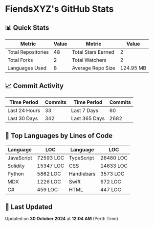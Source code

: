 # FiendsXYZ's GitHub Stats

## 📊 Quick Stats

| Metric               | Value       | Metric               | Value       |
|----------------------|-------------|----------------------|-------------|
| Total Repositories   | 48 | Total Stars Earned   | 2 |
| Total Forks          | 2 | Total Watchers       | 2 |
| Languages Used       | 8 | Average Repo Size    | 124.95 MB |

## 📈 Commit Activity

| Time Period      | Commits      | Time Period      | Commits      |
|------------------|--------------|------------------|--------------|
| Last 24 Hours    | 33 | Last 7 Days      | 60 |
| Last 30 Days     | 342 | Last 365 Days    | 2682 |

## 📝 Top Languages by Lines of Code

| Language       | LOC        | Language       | LOC        |
|----------------|------------|----------------|------------|
| JavaScript       | 72593 LOC  | TypeScript       | 26480 LOC  |
| Solidity       | 15347 LOC  | CSS       | 14633 LOC  |
| Python       | 5862 LOC  | Handlebars       | 3573 LOC  |
| MDX       | 1226 LOC  | Swift       | 672 LOC  |
| C#       | 459 LOC  | HTML       | 447 LOC  |

## 📅 Last Updated

Updated on **30 October 2024** at **12:04 AM** (Perth Time)
